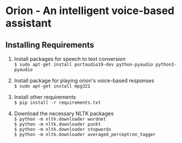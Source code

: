 # Orion - An intelligent voice-based assistant

## Installing Requirements

1. Install packages for speech to text conversion  
`$ sudo apt-get install portaudio19-dev python-pyaudio python3-pyaudio`

2. Install package for playing orion's voice-based responses  
`$ sudo apt-get install mpg321`

3. Install other requirements  
`$ pip install -r requirements.txt`

4. Download the necessary NLTK packages  
`$ python -m nltk.downloader wordnet`  
`$ python -m nltk.downloader punkt`  
`$ python -m nltk.downloader stopwords`  
`$ python -m nltk.downloader averaged_perceptron_tagger`
